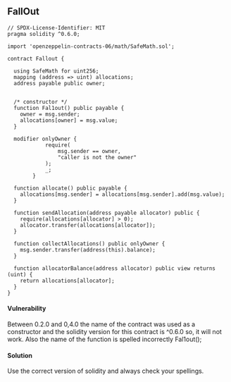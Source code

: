 ## FallOut

```solidity
// SPDX-License-Identifier: MIT
pragma solidity ^0.6.0;

import 'openzeppelin-contracts-06/math/SafeMath.sol';

contract Fallout {
  
  using SafeMath for uint256;
  mapping (address => uint) allocations;
  address payable public owner;


  /* constructor */
  function Fal1out() public payable {
    owner = msg.sender;
    allocations[owner] = msg.value;
  }

  modifier onlyOwner {
	        require(
	            msg.sender == owner,
	            "caller is not the owner"
	        );
	        _;
	    }

  function allocate() public payable {
    allocations[msg.sender] = allocations[msg.sender].add(msg.value);
  }

  function sendAllocation(address payable allocator) public {
    require(allocations[allocator] > 0);
    allocator.transfer(allocations[allocator]);
  }

  function collectAllocations() public onlyOwner {
    msg.sender.transfer(address(this).balance);
  }

  function allocatorBalance(address allocator) public view returns (uint) {
    return allocations[allocator];
  }
}
```

#### Vulnerability
Between 0.2.0 and 0,4.0 the name of the contract was used as a constructor and the solidity version for this contract is  ^0.6.0 so, it will not work. Also the name of the function is spelled incorrectly Fal1out();
#### Solution 
Use the correct version of solidity and always check your spellings.